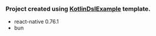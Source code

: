 ### Project created using [KotlinDslExample](https://github.com/kingsword09/KotlinDslExample) template.

- react-native 0.76.1
- bun
